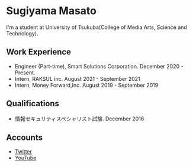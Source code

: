 # Sugiyama Masato

I'm a student at University of Tsukuba(College of Media Arts, Science and Technology).

## Work Experience

- Engineer (Part-time), Smart Solutions Corporation. December 2020 - Present.
- Intern, RAKSUL inc. August 2021 - September 2021
- Intern, Money Forward,Inc. August 2019 - September 2019

## Qualifications

- 情報セキュリティスペシャリスト試験. December 2016

## Accounts

- [Twitter](https://twitter.com/smasato_pi)
- [YouTube](https://www.youtube.com/channel/UCBSr30hhLv5ptTjLMdlBBDA)

